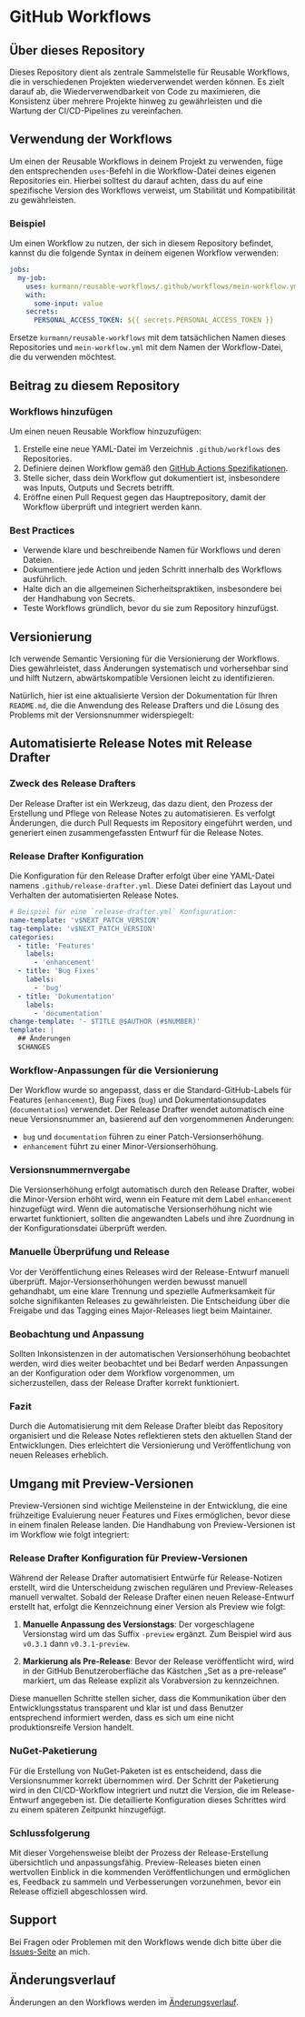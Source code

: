 # GitHub Workflows

## Über dieses Repository

Dieses Repository dient als zentrale Sammelstelle für Reusable Workflows, die in verschiedenen Projekten wiederverwendet werden können. Es zielt darauf ab, die Wiederverwendbarkeit von Code zu maximieren, die Konsistenz über mehrere Projekte hinweg zu gewährleisten und die Wartung der CI/CD-Pipelines zu vereinfachen.

## Verwendung der Workflows

Um einen der Reusable Workflows in deinem Projekt zu verwenden, füge den entsprechenden `uses`-Befehl in die Workflow-Datei deines eigenen Repositories ein. Hierbei solltest du darauf achten, dass du auf eine spezifische Version des Workflows verweist, um Stabilität und Kompatibilität zu gewährleisten.

### Beispiel

Um einen Workflow zu nutzen, der sich in diesem Repository befindet, kannst du die folgende Syntax in deinem eigenen Workflow verwenden:

```yaml
jobs:
  my-job:
    uses: kurmann/reusable-workflows/.github/workflows/mein-workflow.yml@v1.0.0
    with:
      some-input: value
    secrets:
      PERSONAL_ACCESS_TOKEN: ${{ secrets.PERSONAL_ACCESS_TOKEN }}
```

Ersetze `kurmann/reusable-workflows` mit dem tatsächlichen Namen dieses Repositories und `mein-workflow.yml` mit dem Namen der Workflow-Datei, die du verwenden möchtest.

## Beitrag zu diesem Repository

### Workflows hinzufügen

Um einen neuen Reusable Workflow hinzuzufügen:

1. Erstelle eine neue YAML-Datei im Verzeichnis `.github/workflows` des Repositories.
2. Definiere deinen Workflow gemäß den [GitHub Actions Spezifikationen](https://docs.github.com/en/actions).
3. Stelle sicher, dass dein Workflow gut dokumentiert ist, insbesondere was Inputs, Outputs und Secrets betrifft.
4. Eröffne einen Pull Request gegen das Hauptrepository, damit der Workflow überprüft und integriert werden kann.

### Best Practices

- Verwende klare und beschreibende Namen für Workflows und deren Dateien.
- Dokumentiere jede Action und jeden Schritt innerhalb des Workflows ausführlich.
- Halte dich an die allgemeinen Sicherheitspraktiken, insbesondere bei der Handhabung von Secrets.
- Teste Workflows gründlich, bevor du sie zum Repository hinzufügst.

## Versionierung

Ich verwende Semantic Versioning für die Versionierung der Workflows. Dies gewährleistet, dass Änderungen systematisch und vorhersehbar sind und hilft Nutzern, abwärtskompatible Versionen leicht zu identifizieren.

Natürlich, hier ist eine aktualisierte Version der Dokumentation für Ihren `README.md`, die die Anwendung des Release Drafters und die Lösung des Problems mit der Versionsnummer widerspiegelt:

## Automatisierte Release Notes mit Release Drafter

### Zweck des Release Drafters

Der Release Drafter ist ein Werkzeug, das dazu dient, den Prozess der Erstellung und Pflege von Release Notes zu automatisieren. Es verfolgt Änderungen, die durch Pull Requests im Repository eingeführt werden, und generiert einen zusammengefassten Entwurf für die Release Notes.

### Release Drafter Konfiguration

Die Konfiguration für den Release Drafter erfolgt über eine YAML-Datei namens `.github/release-drafter.yml`. Diese Datei definiert das Layout und Verhalten der automatisierten Release Notes. 

```yaml
# Beispiel für eine `release-drafter.yml` Konfiguration:
name-template: 'v$NEXT_PATCH_VERSION'
tag-template: 'v$NEXT_PATCH_VERSION'
categories:
  - title: 'Features'
    labels:
      - 'enhancement'
  - title: 'Bug Fixes'
    labels:
      - 'bug'
  - title: 'Dokumentation'
    labels:
      - 'documentation'
change-template: '- $TITLE @$AUTHOR (#$NUMBER)'
template: |
  ## Änderungen
  $CHANGES
```

### Workflow-Anpassungen für die Versionierung

Der Workflow wurde so angepasst, dass er die Standard-GitHub-Labels für Features (`enhancement`), Bug Fixes (`bug`) und Dokumentationsupdates (`documentation`) verwendet. Der Release Drafter wendet automatisch eine neue Versionsnummer an, basierend auf den vorgenommenen Änderungen:

- `bug` und `documentation` führen zu einer Patch-Versionserhöhung.
- `enhancement` führt zu einer Minor-Versionserhöhung.

### Versionsnummernvergabe

Die Versionserhöhung erfolgt automatisch durch den Release Drafter, wobei die Minor-Version erhöht wird, wenn ein Feature mit dem Label `enhancement` hinzugefügt wird. Wenn die automatische Versionserhöhung nicht wie erwartet funktioniert, sollten die angewandten Labels und ihre Zuordnung in der Konfigurationsdatei überprüft werden.

### Manuelle Überprüfung und Release

Vor der Veröffentlichung eines Releases wird der Release-Entwurf manuell überprüft. Major-Versionserhöhungen werden bewusst manuell gehandhabt, um eine klare Trennung und spezielle Aufmerksamkeit für solche signifikanten Releases zu gewährleisten. Die Entscheidung über die Freigabe und das Tagging eines Major-Releases liegt beim Maintainer.

### Beobachtung und Anpassung

Sollten Inkonsistenzen in der automatischen Versionserhöhung beobachtet werden, wird dies weiter beobachtet und bei Bedarf werden Anpassungen an der Konfiguration oder dem Workflow vorgenommen, um sicherzustellen, dass der Release Drafter korrekt funktioniert.

### Fazit

Durch die Automatisierung mit dem Release Drafter bleibt das Repository organisiert und die Release Notes reflektieren stets den aktuellen Stand der Entwicklungen. Dies erleichtert die Versionierung und Veröffentlichung von neuen Releases erheblich.

## Umgang mit Preview-Versionen

Preview-Versionen sind wichtige Meilensteine in der Entwicklung, die eine frühzeitige Evaluierung neuer Features und Fixes ermöglichen, bevor diese in einem finalen Release landen. Die Handhabung von Preview-Versionen ist im Workflow wie folgt integriert:

### Release Drafter Konfiguration für Preview-Versionen

Während der Release Drafter automatisiert Entwürfe für Release-Notizen erstellt, wird die Unterscheidung zwischen regulären und Preview-Releases manuell verwaltet. Sobald der Release Drafter einen neuen Release-Entwurf erstellt hat, erfolgt die Kennzeichnung einer Version als Preview wie folgt:

1. **Manuelle Anpassung des Versionstags**: Der vorgeschlagene Versionstag wird um das Suffix `-preview` ergänzt. Zum Beispiel wird aus `v0.3.1` dann `v0.3.1-preview`.
   
2. **Markierung als Pre-Release**: Bevor der Release veröffentlicht wird, wird in der GitHub Benutzeroberfläche das Kästchen „Set as a pre-release“ markiert, um das Release explizit als Vorabversion zu kennzeichnen.

Diese manuellen Schritte stellen sicher, dass die Kommunikation über den Entwicklungsstatus transparent und klar ist und dass Benutzer entsprechend informiert werden, dass es sich um eine nicht produktionsreife Version handelt.

### NuGet-Paketierung

Für die Erstellung von NuGet-Paketen ist es entscheidend, dass die Versionsnummer korrekt übernommen wird. Der Schritt der Paketierung wird in den CI/CD-Workflow integriert und nutzt die Version, die im Release-Entwurf angegeben ist. Die detaillierte Konfiguration dieses Schrittes wird zu einem späteren Zeitpunkt hinzugefügt.

### Schlussfolgerung

Mit dieser Vorgehensweise bleibt der Prozess der Release-Erstellung übersichtlich und anpassungsfähig. Preview-Releases bieten einen wertvollen Einblick in die kommenden Veröffentlichungen und ermöglichen es, Feedback zu sammeln und Verbesserungen vorzunehmen, bevor ein Release offiziell abgeschlossen wird.

## Support

Bei Fragen oder Problemen mit den Workflows wende dich bitte über die [Issues-Seite](https://github.com/mein-username/reusable-workflows/issues) an mich.

## Änderungsverlauf

Änderungen an den Workflows werden im [Änderungsverlauf](docs/CHANGELOG.md).